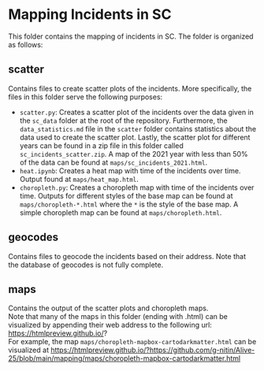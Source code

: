 # Mapping Incidents in SC

This folder contains the mapping of incidents in SC. The folder is organized as follows:
## scatter
  Contains files to create scatter plots of the incidents. More specifically, the files in this folder serve the following purposes:
  - `scatter.py`: Creates a scatter plot of the incidents over the data given in the `sc_data` folder at the root of the repository.
    Furthermore, the `data_statistics.md` file in the `scatter` folder contains statistics about the data used to create the scatter plot.
    Lastly, the scatter plot for different years can be found in a zip file in this folder called `sc_incidents_scatter.zip`.
    A map of the 2021 year with less than 50% of the data can be found at `maps/sc_incidents_2021.html`. 
  - `heat.ipynb`: Creates a heat map with time of the incidents over time. Output found at `maps/heat_map.html`.
  - `choropleth.py`: Creates a choropleth map with time of the incidents over time. 
    Outputs for different styles of the base map can be found at `maps/choropleth-*.html` where the `*` is the style of the base map.
    A simple choropleth map can be found at `maps/choropleth.html`.

## geocodes 
  Contains files to geocode the incidents based on their address.
  Note that the database of geocodes is not fully complete.
  
## maps
  Contains the output of the scatter plots and choropleth maps.
  <br>Note that many of the maps in this folder (ending with .html) can be visualized by appending their web address to the following url: https://htmlpreview.github.io/?
  <br>For example, the map `maps/choropleth-mapbox-cartodarkmatter.html` can be visualized at https://htmlpreview.github.io/?https://github.com/g-nitin/Alive-25/blob/main/mapping/maps/choropleth-mapbox-cartodarkmatter.html